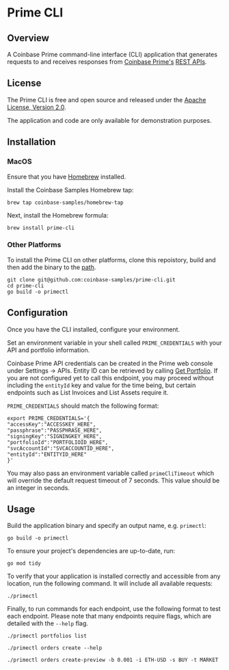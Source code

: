 # Prime CLI

## Overview

A Coinbase Prime command-line interface (CLI) application that generates requests to and receives responses from [Coinbase Prime's](https://prime.coinbase.com/) [REST APIs](https://docs.cloud.coinbase.com/prime/reference).

## License

The Prime CLI is free and open source and released under the [Apache License, Version 2.0](LICENSE.txt).

The application and code are only available for demonstration purposes.

## Installation

### MacOS

Ensure that you have [Homebrew](https://brew.sh/) installed.

Install the Coinbase Samples Homebrew tap:

```
brew tap coinbase-samples/homebrew-tap
```

Next, install the Homebrew formula:

```
brew install prime-cli
```

### Other Platforms

To install the Prime CLI on other platforms, clone this repoistory, build and then add the binary to the [path](https://en.wikipedia.org/wiki/PATH_(variable)).

```
git clone git@github.com:coinbase-samples/prime-cli.git
cd prime-cli
go build -o primectl
```

## Configuration

Once you have the CLI installed, configure your environment.

Set an environment variable in your shell called `PRIME_CREDENTIALS` with your API and portfolio information.

Coinbase Prime API credentials can be created in the Prime web console under Settings -> APIs. Entity ID can be retrieved by calling [Get Portfolio](https://docs.cloud.coinbase.com/prime/reference/primerestapi_getportfolio). If you are not configured yet to call this endpoint, you may proceed without including the `entityId` key and value for the time being, but certain endpoints such as List Invoices and List Assets require it.

`PRIME_CREDENTIALS` should match the following format:
```
export PRIME_CREDENTIALS='{
"accessKey":"ACCESSKEY_HERE",
"passphrase":"PASSPHRASE_HERE",
"signingKey":"SIGNINGKEY_HERE",
"portfolioId":"PORTFOLIOID_HERE",
"svcAccountId":"SVCACCOUNTID_HERE",
"entityId":"ENTITYID_HERE"
}'
```

You may also pass an environment variable called `primeCliTimeout` which will override the default request timeout of 7 seconds. This value should be an integer in seconds.

## Usage

Build the application binary and specify an output name, e.g. `primectl`:

```
go build -o primectl
```

To ensure your project's dependencies are up-to-date, run:
```
go mod tidy
```

To verify that your application is installed correctly and accessible from any location, run the following command. It will include all available requests:

```
./primectl
```

Finally, to run commands for each endpoint, use the following format to test each endpoint. Please note that many endpoints require flags, which are detailed with the `--help` flag.

```
./primectl portfolios list
```

```
./primectl orders create --help
```

```
./primectl orders create-preview -b 0.001 -i ETH-USD -s BUY -t MARKET
```
